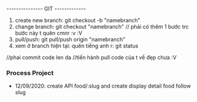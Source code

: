 --------------- GIT -------------
1. create new branch: git checkout -b "namebranch"
2. change branch: git checkout "namebranch" // phải có thêm 1 bước trc bước này t quên cmnr :v :V
3. pull/push: git pull/push origin "namebranch"
4. xem ở branch hiện tại: quên tiếng anh r: git status

//phai commit code len da
//tiến hành pull code của t về đẹp chưa :V

### Process Project 
- 12/09/2020: create API food/:slug and create display detail food follow slug 